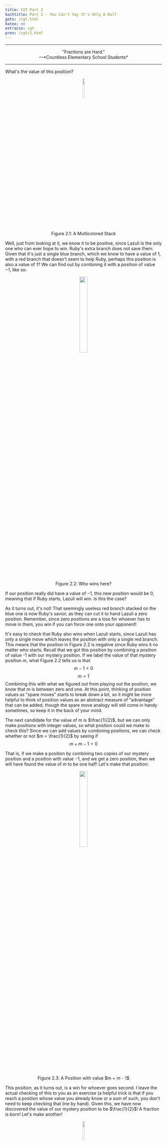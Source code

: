 ```yaml
---
title: CGT Part 2
kochtitle: Part 2 - You Can't Say It's Only A Half
goto: /cgt.html
katex: on
extracss: cgt
prev: /cgt/1.html
---
```


-----------

<center>"Fractions are Hard."</center>
<center>—*Countless Elementary School Students*</center>

-----------

What's the value of this position?

<figure><center>
    <img src="/resources/cgt/2/halfmove.svg" width="12.5%" height="auto"></img>
    <figcaption>
        Figure 2.1: A Multicolored Stack
    </figcaption>
</center></figure>

Well, just from looking at it, we know it to be positive, since Lazuli is the only one who can ever hope to win. Ruby's extra branch does not save them. Given that it's just a single blue branch, which we know to have a value of $1$, with a red branch that doesn't seem to help Ruby, perhaps this position is also a value of $1$? We can find out by combining it with a position of value $-1$, like so:

<figure><center>
    <img src="/resources/cgt/2/isitminusone.svg" width="25%" height="auto"></img>
    <figcaption>
        Figure 2.2: Who wins here?
    </figcaption>
</center></figure>

If our position really did have a value of $-1$, this new position would be 0, meaning that if Ruby starts, Lazuli will win. Is this the case?

As it turns out, it's not! That seemingly useless red branch stacked on the blue one is now Ruby's savior, as they can cut it to hand Lazuli a zero position. Remember, since zero positions are a loss for whoever has to move in them, you win if you can force one onto your opponent!

It's easy to check that Ruby also wins when Lazuli starts, since Lazuli has only a single move which leaves the position with only a single red branch. This means that the position in Figure 2.2 is negative since Ruby wins it no matter who starts. Recall that we got this position by combining a position of value -1 with our mystery position. If we label the value of that mystery position $m$, what Figure 2.2 tells us is that
$$
m - 1 < 0
$$
$$
m < 1
$$
Combining this with what we figured out from playing out the position, we know that $m$ is between zero and one. At this point, thinking of position values as "spare moves" starts to break down a bit, so it might be more helpful to think of position values as an abstract measure of "advantage" that can be added, though the spare move analogy will still come in handy sometimes, so keep it in the back of your mind.

The next candidate for the value of $m$ is $\frac{1}{2}$, but we can only make positions with integer values, so what position could we make to check this? Since we can add values by combining positions, we can check whether or not $m = \frac{1}{2}$ by seeing if
$$
m + m - 1 = 0
$$

That is, if we make a position by combining two copies of our mystery position and a position with value $-1$, and we get a zero position, then we will have found the value of $m$ to be one half! Let's make that position:

<figure><center>
    <img src="/resources/cgt/2/isitonehalf.svg" width="25%" height="auto"></img>
    <figcaption>
        Figure 2.3: A Position with value $m + m - 1$
    </figcaption>
</center></figure>

This position, as it turns out, is a win for whoever goes second. I leave the actual checking of this to you as an exercise (a helpful trick is that if you reach a position whose value you already know or a sum of such, you don't need to keep checking that line by hand). Given this, we have now discovered the value of our mystery position to be $\frac{1}{2}$! A fraction is born! Let's make another!

<figure><center>
    <img src="/resources/cgt/2/quarter.svg" width="12.5%" height="auto"></img>
    <figcaption>
        Figure 2.4: This is getting out of hand. Now there are two of them!
    </figcaption>
</center></figure>

What's the value of this position? There are several ways intuition might complete the pattern. Maybe each red branch halves the value of the stack, so this would be $\frac{1}{4}$. Or perhaps since there are now three branches the value might be $\frac{1}{3}$. Or maybe it's something else entirely. Let's find out!

First, it's still positive since Lazuli is the only one who can win. Let's check $\frac{1}{4}$. Since we now have access to a position of value $\frac{1}{2}$, we can check if this position is zero:

<figure><center>
    <img src="/resources/cgt/2/quarterverification.svg" width="25%" height="auto"></img>
    <figcaption>
        Figure 2.5: If this is zero, the Blue-Red-Red stack has a value of $\frac{1}{4}$.
    </figcaption>
</center></figure>

I again leave the playing out of this position to you, but it will end up being a win for the second player, meaning that adding another red branch to the stack drops the value from a half to a quarter. It seems like each additional red branch cuts the value in half, and it turns out that this continues to hold forever.

For example, a stack of branches with the colors Blue-Red-Red-Red has $3$ red branches on top of the blue one, so its value will be $\frac{1}{2^{3}} = \frac{1}{8}$. In general, a stack with one blue branch and $n$ red branches will have a value of $\frac{1}{2^n}$. A proof of this fact will be presented in Part 3.

Combining various quantities of these positions allows us to construct *any* fractional position whose demoninator is a power of two. Such fractions are called **dyadic rationals**, and they have the form

$$\frac{m}{2^n}$$

for any integer $m$ and any non-negative integer $n$.

In fact, it's possible to construct a Hackenbush position with a value of any dyadic rational that only has *one* stack of branches. This is:

## Berlekamp's Rule

This rule takes advantage of binary to generate a single stack of branches that has a value of whatever dyadic rational we want.

I will explain this rule using an example. Suppose we wished to construct a Hackenbush position with a value of $\frac{3}{4}$. First, we write this number in binary:

$$ \frac{3}{4} = 0 + \frac{1}{2} + \frac{1}{4} = 0.11 $$

First, we round down and add that many blue branches. Since our particular example rounds down to zero, we can skip this step.

Next, we add a blue branch followed by a red branch. This will represent the "decimal point".

Now, we go through the binary after the decimal point one digit at a time, adding a blue branch for every $1$ and a red branch for every $0$. However, you must *ignore the last* $1$. In this case, since the binary is $11$, we add one blue branch and then stop. This gives us a branch that looks like this:

<figure><center>
    <img src="/resources/cgt/2/threequarters.svg" width="12.5%" height="auto"></img>
    <figcaption>
        Figure 2.7: A stack with a value of $\frac{3}{4}$.
    </figcaption>
</center></figure>

You can check if the value of that position is what I say it is by adding a quarter and subtracting one.

To generate a position of negative value, negate the corresponding positive position. You can also follow this rule in reverse to evaluate any stack.

If you want some practice, here are some stacks. Find their values, and then hover over the blurry text to see if you were right. (Remember the extra $1$!):

<section class="boxsection">
<figure class="boxfigure"><center>
    <img src="/resources/cgt/2/example1.svg" width="50%" height="auto"></img>
    <figcaption class="spoiler">
        $2\frac{3}{4}$
    </figcaption>
</center></figure>
<figure class="boxfigure"><center>
    <img src="/resources/cgt/2/example2.svg" width="50%" height="auto"></img>
    <figcaption class="spoiler">
        $1\frac{1}{4}$
    </figcaption>
</center></figure>
<figure class="boxfigure"><center>
    <img src="/resources/cgt/2/example3.svg" width="50%" height="auto"></img>
    <figcaption class="spoiler">
        $\frac{13}{16}$
    </figcaption>
</center></figure>
<figure class="boxfigure"><center>
    <img src="/resources/cgt/2/example4.svg" width="50%" height="auto"></img>
    <figcaption class="spoiler">
        $1\frac{7}{8}$
    </figcaption>
</center></figure>
<figure class="boxfigure"><center>
    <img src="/resources/cgt/2/example5.svg" width="50%" height="auto"></img>
    <figcaption class="spoiler">
        $-1\frac{3}{4}$
    </figcaption>
</center></figure>
<figure class="boxfigure"><center>
    <img src="/resources/cgt/2/example6.svg" width="50%" height="auto"></img>
    <figcaption class="spoiler">
        $\frac{5}{8}$
    </figcaption>
</center></figure>
<figure class="boxfigure"><center>
    <img src="/resources/cgt/2/example7.svg" width="50%" height="auto"></img>
    <figcaption class="spoiler">
        $2\frac{1}{4}$
    </figcaption>
</center></figure>
<figure class="boxfigure"><center>
    <img src="/resources/cgt/2/example8.svg" width="50%" height="auto"></img>
    <figcaption class="spoiler">
        $-\frac{3}{8}$
    </figcaption>
</center></figure>
</section>

Now, for something weird:

## Something Weird

Let's add something to the game of Hackenbush. Along with red and blue branches, we will allow *green* branches. Green branches can be cut by *either* player. Seems natural enough, right? Let's see what happens when we try to find the value of a single green branch:

<figure><center>
    <img src="/resources/cgt/2/green.svg" width="12.5%" height="auto"/>
    <figcaption>
        Figure 2.7: A Single Green Branch
    </figcaption>
</center></figure>  

First we should determine its sign. Is it positive, negative, or zero? Well, if Lazuli starts, they cut the branch and win. If Ruby starts, they... cut the branch and win. This position is a win for whoever goes **first**. Huh. Perhaps we can compare it to some other positions.

One (read: you, as an exercise) can verify that it's smaller a half, smaller than a quarter, smaller than an eighth... It's smaller than *all* the positive fractions! Similarly, it's bigger than all the negative fractions. We already know of a number that acts like that, which is zero. But, remember! Positions are only zero when whoever moves **second** wins. This position does not satisfy that. So it can't be zero!

To summarize, this position is not positive, not negative, and not zero...

So what is it?

To answer that, we'll need to give a more rigorous treatment to our concept of "value", as our current conception of what values positions can take is incomplete.

## Summary of Part 2
* Hackenbush Positions can have fractional values, which can be generated by writing the desired value in binary and following Berlekamp's Rule.
* Some positions are neither positive, negative, nor zero.

## In Part 3, we will
* Get to the bottom of the Mystery of the Green Branch.
* Define our position values more rigorously.
* Define *everything* more rigorously.
